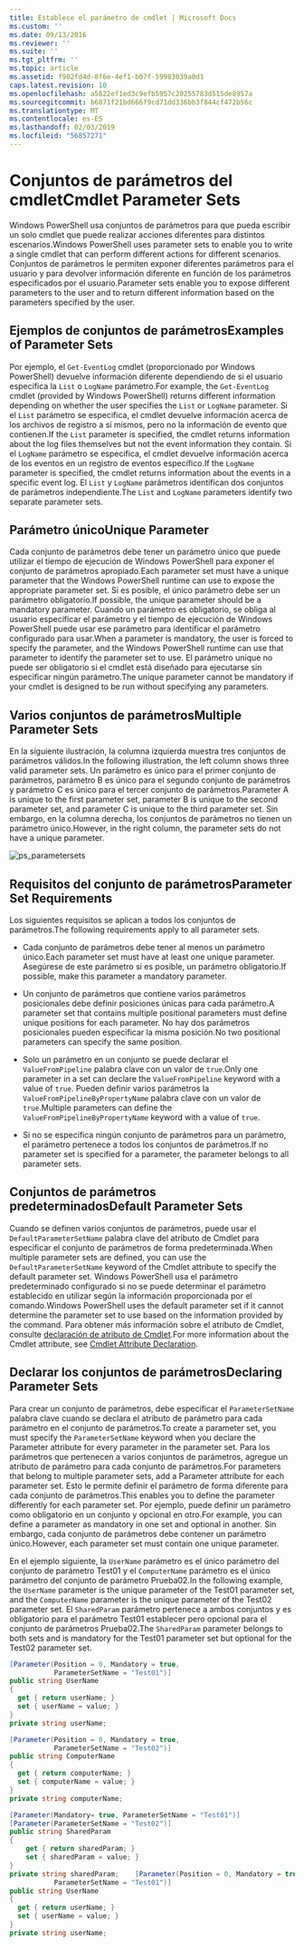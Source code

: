 ```yaml
---
title: Establece el parámetro de cmdlet | Microsoft Docs
ms.custom: ''
ms.date: 09/13/2016
ms.reviewer: ''
ms.suite: ''
ms.tgt_pltfrm: ''
ms.topic: article
ms.assetid: f902fd4d-8f6e-4ef1-b07f-59983039a0d1
caps.latest.revision: 10
ms.openlocfilehash: a5822ef1ed3c9efb5957c20255783d515de8957a
ms.sourcegitcommit: b6871f21bd666f9cd71dd336bb3f844cf472b56c
ms.translationtype: MT
ms.contentlocale: es-ES
ms.lasthandoff: 02/03/2019
ms.locfileid: "56857271"
---
```

# <a name="cmdlet-parameter-sets"></a><span data-ttu-id="7d1d5-102">Conjuntos de parámetros del cmdlet</span><span class="sxs-lookup"><span data-stu-id="7d1d5-102">Cmdlet Parameter Sets</span></span>

<span data-ttu-id="7d1d5-103">Windows PowerShell usa conjuntos de parámetros para que pueda escribir un solo cmdlet que puede realizar acciones diferentes para distintos escenarios.</span><span class="sxs-lookup"><span data-stu-id="7d1d5-103">Windows PowerShell uses parameter sets to enable you to write a single cmdlet that can perform different actions for different scenarios.</span></span> <span data-ttu-id="7d1d5-104">Conjuntos de parámetros le permiten exponer diferentes parámetros para el usuario y para devolver información diferente en función de los parámetros especificados por el usuario.</span><span class="sxs-lookup"><span data-stu-id="7d1d5-104">Parameter sets enable you to expose different parameters to the user and to return different information based on the parameters specified by the user.</span></span>

## <a name="examples-of-parameter-sets"></a><span data-ttu-id="7d1d5-105">Ejemplos de conjuntos de parámetros</span><span class="sxs-lookup"><span data-stu-id="7d1d5-105">Examples of Parameter Sets</span></span>

<span data-ttu-id="7d1d5-106">Por ejemplo, el `Get-EventLog` cmdlet (proporcionado por Windows PowerShell) devuelve información diferente dependiendo de si el usuario especifica la `List` o `LogName` parámetro.</span><span class="sxs-lookup"><span data-stu-id="7d1d5-106">For example, the `Get-EventLog` cmdlet (provided by Windows PowerShell) returns different information depending on whether the user specifies the `List` or `LogName` parameter.</span></span> <span data-ttu-id="7d1d5-107">Si el `List` parámetro se especifica, el cmdlet devuelve información acerca de los archivos de registro a sí mismos, pero no la información de evento que contienen.</span><span class="sxs-lookup"><span data-stu-id="7d1d5-107">If the `List` parameter is specified, the cmdlet returns information about the log files themselves but not the event information they contain.</span></span> <span data-ttu-id="7d1d5-108">Si el `LogName` parámetro se especifica, el cmdlet devuelve información acerca de los eventos en un registro de eventos específico.</span><span class="sxs-lookup"><span data-stu-id="7d1d5-108">If the `LogName` parameter is specified, the cmdlet returns information about the events in a specific event log.</span></span> <span data-ttu-id="7d1d5-109">El `List` y `LogName` parámetros identifican dos conjuntos de parámetros independiente.</span><span class="sxs-lookup"><span data-stu-id="7d1d5-109">The `List` and `LogName` parameters identify two separate parameter sets.</span></span>

## <a name="unique-parameter"></a><span data-ttu-id="7d1d5-110">Parámetro único</span><span class="sxs-lookup"><span data-stu-id="7d1d5-110">Unique Parameter</span></span>

<span data-ttu-id="7d1d5-111">Cada conjunto de parámetros debe tener un parámetro único que puede utilizar el tiempo de ejecución de Windows PowerShell para exponer el conjunto de parámetros apropiado.</span><span class="sxs-lookup"><span data-stu-id="7d1d5-111">Each parameter set must have a unique parameter that the Windows PowerShell runtime can use to expose the appropriate parameter set.</span></span> <span data-ttu-id="7d1d5-112">Si es posible, el único parámetro debe ser un parámetro obligatorio.</span><span class="sxs-lookup"><span data-stu-id="7d1d5-112">If possible, the unique parameter should be a mandatory parameter.</span></span> <span data-ttu-id="7d1d5-113">Cuando un parámetro es obligatorio, se obliga al usuario especificar el parámetro y el tiempo de ejecución de Windows PowerShell puede usar ese parámetro para identificar el parámetro configurado para usar.</span><span class="sxs-lookup"><span data-stu-id="7d1d5-113">When a parameter is mandatory, the user is forced to specify the parameter, and the Windows PowerShell runtime can use that parameter to identify the parameter set to use.</span></span> <span data-ttu-id="7d1d5-114">El parámetro unique no puede ser obligatorio si el cmdlet está diseñado para ejecutarse sin especificar ningún parámetro.</span><span class="sxs-lookup"><span data-stu-id="7d1d5-114">The unique parameter cannot be mandatory if your cmdlet is designed to be run without specifying any parameters.</span></span>

## <a name="multiple-parameter-sets"></a><span data-ttu-id="7d1d5-115">Varios conjuntos de parámetros</span><span class="sxs-lookup"><span data-stu-id="7d1d5-115">Multiple Parameter Sets</span></span>

<span data-ttu-id="7d1d5-116">En la siguiente ilustración, la columna izquierda muestra tres conjuntos de parámetros válidos.</span><span class="sxs-lookup"><span data-stu-id="7d1d5-116">In the following illustration, the left column shows three valid parameter sets.</span></span> <span data-ttu-id="7d1d5-117">Un parámetro es único para el primer conjunto de parámetros, parámetro B es único para el segundo conjunto de parámetros y parámetro C es único para el tercer conjunto de parámetros.</span><span class="sxs-lookup"><span data-stu-id="7d1d5-117">Parameter A is unique to the first parameter set, parameter B is unique to the second parameter set, and parameter C is unique to the third parameter set.</span></span> <span data-ttu-id="7d1d5-118">Sin embargo, en la columna derecha, los conjuntos de parámetros no tienen un parámetro único.</span><span class="sxs-lookup"><span data-stu-id="7d1d5-118">However, in the right column, the parameter sets do not have a unique parameter.</span></span>

![ps_parametersets](../media/ps-parametersets.gif)

## <a name="parameter-set-requirements"></a><span data-ttu-id="7d1d5-120">Requisitos del conjunto de parámetros</span><span class="sxs-lookup"><span data-stu-id="7d1d5-120">Parameter Set Requirements</span></span>

<span data-ttu-id="7d1d5-121">Los siguientes requisitos se aplican a todos los conjuntos de parámetros.</span><span class="sxs-lookup"><span data-stu-id="7d1d5-121">The following requirements apply to all parameter sets.</span></span>

- <span data-ttu-id="7d1d5-122">Cada conjunto de parámetros debe tener al menos un parámetro único.</span><span class="sxs-lookup"><span data-stu-id="7d1d5-122">Each parameter set must have at least one unique parameter.</span></span> <span data-ttu-id="7d1d5-123">Asegúrese de este parámetro si es posible, un parámetro obligatorio.</span><span class="sxs-lookup"><span data-stu-id="7d1d5-123">If possible, make this parameter a mandatory parameter.</span></span>

- <span data-ttu-id="7d1d5-124">Un conjunto de parámetros que contiene varios parámetros posicionales debe definir posiciones únicas para cada parámetro.</span><span class="sxs-lookup"><span data-stu-id="7d1d5-124">A parameter set that contains multiple positional parameters must define unique positions for each parameter.</span></span> <span data-ttu-id="7d1d5-125">No hay dos parámetros posicionales pueden especificar la misma posición.</span><span class="sxs-lookup"><span data-stu-id="7d1d5-125">No two positional parameters can specify the same position.</span></span>

- <span data-ttu-id="7d1d5-126">Solo un parámetro en un conjunto se puede declarar el `ValueFromPipeline` palabra clave con un valor de `true`.</span><span class="sxs-lookup"><span data-stu-id="7d1d5-126">Only one parameter in a set can declare the `ValueFromPipeline` keyword with a value of `true`.</span></span> <span data-ttu-id="7d1d5-127">Pueden definir varios parámetros la `ValueFromPipelineByPropertyName` palabra clave con un valor de `true`.</span><span class="sxs-lookup"><span data-stu-id="7d1d5-127">Multiple parameters can define the `ValueFromPipelineByPropertyName` keyword with a value of `true`.</span></span>

- <span data-ttu-id="7d1d5-128">Si no se especifica ningún conjunto de parámetros para un parámetro, el parámetro pertenece a todos los conjuntos de parámetros.</span><span class="sxs-lookup"><span data-stu-id="7d1d5-128">If no parameter set is specified for a parameter, the parameter belongs to all parameter sets.</span></span>

## <a name="default-parameter-sets"></a><span data-ttu-id="7d1d5-129">Conjuntos de parámetros predeterminados</span><span class="sxs-lookup"><span data-stu-id="7d1d5-129">Default Parameter Sets</span></span>

<span data-ttu-id="7d1d5-130">Cuando se definen varios conjuntos de parámetros, puede usar el `DefaultParameterSetName` palabra clave del atributo de Cmdlet para especificar el conjunto de parámetros de forma predeterminada.</span><span class="sxs-lookup"><span data-stu-id="7d1d5-130">When multiple parameter sets are defined, you can use the `DefaultParameterSetName` keyword of the Cmdlet attribute to specify the default parameter set.</span></span> <span data-ttu-id="7d1d5-131">Windows PowerShell usa el parámetro predeterminado configurado si no se puede determinar el parámetro establecido en utilizar según la información proporcionada por el comando.</span><span class="sxs-lookup"><span data-stu-id="7d1d5-131">Windows PowerShell uses the default parameter set if it cannot determine the parameter set to use based on the information provided by the command.</span></span> <span data-ttu-id="7d1d5-132">Para obtener más información sobre el atributo de Cmdlet, consulte [declaración de atributo de Cmdlet](./cmdlet-attribute-declaration.md).</span><span class="sxs-lookup"><span data-stu-id="7d1d5-132">For more information about the Cmdlet attribute, see [Cmdlet Attribute Declaration](./cmdlet-attribute-declaration.md).</span></span>

## <a name="declaring-parameter-sets"></a><span data-ttu-id="7d1d5-133">Declarar los conjuntos de parámetros</span><span class="sxs-lookup"><span data-stu-id="7d1d5-133">Declaring Parameter Sets</span></span>

<span data-ttu-id="7d1d5-134">Para crear un conjunto de parámetros, debe especificar el `ParameterSetName` palabra clave cuando se declara el atributo de parámetro para cada parámetro en el conjunto de parámetros.</span><span class="sxs-lookup"><span data-stu-id="7d1d5-134">To create a parameter set, you must specify the `ParameterSetName` keyword when you declare the Parameter attribute for every parameter in the parameter set.</span></span> <span data-ttu-id="7d1d5-135">Para los parámetros que pertenecen a varios conjuntos de parámetros, agregue un atributo de parámetro para cada conjunto de parámetros.</span><span class="sxs-lookup"><span data-stu-id="7d1d5-135">For parameters that belong to multiple parameter sets, add a Parameter attribute for each parameter set.</span></span> <span data-ttu-id="7d1d5-136">Esto le permite definir el parámetro de forma diferente para cada conjunto de parámetros.</span><span class="sxs-lookup"><span data-stu-id="7d1d5-136">This enables you to define the parameter differently for each parameter set.</span></span> <span data-ttu-id="7d1d5-137">Por ejemplo, puede definir un parámetro como obligatorio en un conjunto y opcional en otro.</span><span class="sxs-lookup"><span data-stu-id="7d1d5-137">For example, you can define a parameter as mandatory in one set and optional in another.</span></span> <span data-ttu-id="7d1d5-138">Sin embargo, cada conjunto de parámetros debe contener un parámetro único.</span><span class="sxs-lookup"><span data-stu-id="7d1d5-138">However, each parameter set must contain one unique parameter.</span></span>

<span data-ttu-id="7d1d5-139">En el ejemplo siguiente, la `UserName` parámetro es el único parámetro del conjunto de parámetro Test01 y el `ComputerName` parámetro es el único parámetro del conjunto de parámetro Prueba02.</span><span class="sxs-lookup"><span data-stu-id="7d1d5-139">In the following example, the `UserName` parameter is the unique parameter of the Test01 parameter set, and the `ComputerName` parameter is the unique parameter of the Test02 parameter set.</span></span> <span data-ttu-id="7d1d5-140">El `SharedParam` parámetro pertenece a ambos conjuntos y es obligatorio para el parámetro Test01 establecer pero opcional para el conjunto de parámetros Prueba02.</span><span class="sxs-lookup"><span data-stu-id="7d1d5-140">The `SharedParam` parameter belongs to both sets and is mandatory for the Test01 parameter set but optional for the Test02 parameter set.</span></span>

```csharp
[Parameter(Position = 0, Mandatory = true,
           ParameterSetName = "Test01")]
public string UserName
{
  get { return userName; }
  set { userName = value; }
}
private string userName;

[Parameter(Position = 0, Mandatory = true,
           ParameterSetName = "Test02")]
public string ComputerName
{
  get { return computerName; }
  set { computerName = value; }
}
private string computerName;

[Parameter(Mandatory= true, ParameterSetName = "Test01")]
[Parameter(ParameterSetName = "Test02")]
public string SharedParam
{
    get { return sharedParam; }
    set { sharedParam = value; }
}
private string sharedParam;    [Parameter(Position = 0, Mandatory = true,
           ParameterSetName = "Test01")]
public string UserName
{
  get { return userName; }
  set { userName = value; }
}
private string userName;
```